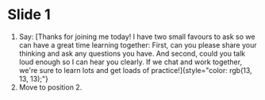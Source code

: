 # Slide 1

1.  Say: [Thanks for joining me today! I have two small favours to ask
    so we can have a great time learning together: First, can you please
    share your thinking and ask any questions you have. And second,
    could you talk loud enough so I can hear you clearly. If we chat and
    work together, we\'re sure to learn lots and get loads of
    practice!]{style="color: rgb(13, 13, 13);"}
2.  Move to position 2.
